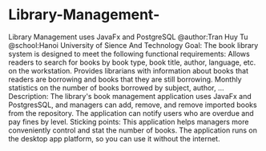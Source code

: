 # Library-Management-
Library Management uses JavaFx and PostgreSQL
@author:Tran Huy Tu
@school:Hanoi University of Sience And Technology
Goal:
The book library system is designed to meet the following functional requirements:
Allows readers to search for books by book type, book title, author, language, etc. on the workstation.
Provides librarians with information about books that readers are borrowing and books that they are still borrowing.
Monthly statistics on the number of books borrowed by subject, author, ...
Description:
The library's book management application uses JavaFx and PostgresSQL, and managers can add, remove, and remove imported books from the repository. The application can notify users who are overdue and pay fines by level.
Sticking points:
This application helps managers more conveniently control and stat the number of books. The application runs on the desktop app platform, so you can use it without the internet.
